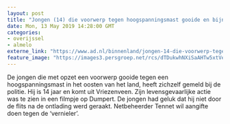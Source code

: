```yaml
---
layout: post
title: "Jongen (14) die voorwerp tegen hoogspanningsmast gooide en bijna werd ‘gefrituurd’ meldt zich"
date: Mon, 13 May 2019 14:28:00 GMT
categories: 
- overijssel 
- almelo 
externe_link: "https://www.ad.nl/binnenland/jongen-14-die-voorwerp-tegen-hoogspanningsmast-gooide-en-bijna-werd-gefrituurd-meldt-zich~ac6325cf/"
feature_image: "https://images3.persgroep.net/rcs/dTDukwhNXiSaAHTw5xtVeDQcWTs/diocontent/148243925/_fitwidth/400/?appId=21791a8992982cd8da851550a453bd7f&quality=0.7"
---
```


De jongen die met opzet een voorwerp gooide tegen een hoogspanningsmast in het oosten van het land, heeft zichzelf gemeld bij de politie. Hij is 14 jaar en komt uit Vriezenveen. Zijn levensgevaarlijke actie was te zien in een filmpje op Dumpert. De jongen had geluk dat hij niet door de flits na de ontlading werd geraakt. Netbeheerder Tennet wil aangifte doen tegen de ‘vernieler’.
